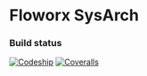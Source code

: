 # Floworx SysArch

### Build status

[![Codeship](https://img.shields.io/codeship/634355a0-2d42-0135-4210-2a94a48e7a4d.svg)](https://app.codeship.com/projects/224640)
[![Coveralls](https://img.shields.io/coveralls/jpkeane/fw-sa.svg)](https://coveralls.io/github/jpkeane/fw-sa)